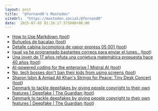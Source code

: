 ```yaml
---
layout: post
title:  "@fernand0's Mastodon"
siteUrl:  "https://mastodon.social/@fernand0"
date:  2025-07-05 01:26:17.575000+00:00
---
```

*  [How to Use Markdown ](https://www.wired.com/story/how-to-use-markdown) ([toot](https://mastodon.social/@fernand0/114798020366960030))
*  [Buñuelos de bacalao ](https://avecesunafoto.wordpress.com/2025/07/04/bunuelos-de-bacalao-2) ([toot](https://mastodon.social/@fernand0/114796107415922764))
*  [Detalle cabina locomotora de vapor express 05 001 ](https://www.flickr.com/photos/fernand0/54616000747) ([toot](https://mastodon.social/@fernand0/114796064074857402))
*  [Igual ya he programado bastantes correos para enviar el lunes.. ](https://mastodon.social/@fernand0/114796060923914692) ([toot](https://mastodon.social/@fernand0/114796060923914692))
*  [Una joven de 17 años refuta una conjetura matemática propuesta hace 40 años ](https://elpais.com/ciencia/cafe-y-teoremas/2025-07-01/una-joven-de-17-anos-refuta-una-conjetura-matematica-propuesta-hace-40-anos.htm) ([toot](https://mastodon.social/@fernand0/114796049951156218))
*  [AI-powered coding for the enterprise \| Mistral AI ](https://mistral.ai/products/mistral-cod) ([toot](https://mastodon.social/@fernand0/114795911854775092))
*  [No, tech bosses don't ban their kids from using screens ](https://www.lemonde.fr/en/pixels/article/2024/03/25/no-tech-bosses-don-t-ban-their-kids-from-using-screens_6653457_13.htm) ([toot](https://mastodon.social/@fernand0/114795730814498945))
*  [Sharon Isbin & Amjad Ali Khan's Strings for Peace: Tiny Desk Concert ](https://www.youtube.com/watch?v=0ae35GYcJPA&amp%3Bfeature=youtu.b) ([toot](https://mastodon.social/@fernand0/114795358911381884))
*  [Denmark to tackle deepfakes by giving people copyright to their own features \| Deepfake \| The Guardian ](https://nedhamsonsecondlineviewofthenews.com/2025/06/27/denmark-to-tackle-deepfakes-by-giving-people-copyright-to-their-own-features-deepfake-the-guardian) ([toot](https://mastodon.social/@fernand0/114794656644656357))
*  [Denmark to tackle deepfakes by giving people copyright to their own features \| Deepfake \| The Guardian ](https://nedhamsonsecondlineviewofthenews.com/2025/06/27/denmark-to-tackle-deepfakes-by-giving-people-copyright-to-their-own-features-deepfake-the-guardian) ([toot](https://mastodon.social/@fernand0/114794573769803154))
